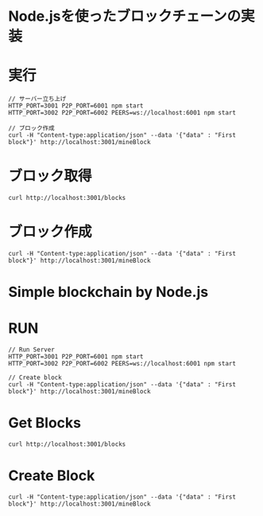 # Node.jsを使ったブロックチェーンの実装

# 実行

```
// サーバー立ち上げ
HTTP_PORT=3001 P2P_PORT=6001 npm start
HTTP_PORT=3002 P2P_PORT=6002 PEERS=ws://localhost:6001 npm start

// ブロック作成
curl -H "Content-type:application/json" --data '{"data" : "First block"}' http://localhost:3001/mineBlock
```

# ブロック取得 

```
curl http://localhost:3001/blocks
```

# ブロック作成

```
curl -H "Content-type:application/json" --data '{"data" : "First block"}' http://localhost:3001/mineBlock
```

# Simple blockchain by Node.js 

# RUN 

```
// Run Server
HTTP_PORT=3001 P2P_PORT=6001 npm start
HTTP_PORT=3002 P2P_PORT=6002 PEERS=ws://localhost:6001 npm start

// Create block
curl -H "Content-type:application/json" --data '{"data" : "First block"}' http://localhost:3001/mineBlock
```

# Get Blocks

```
curl http://localhost:3001/blocks
```

# Create Block

```
curl -H "Content-type:application/json" --data '{"data" : "First block"}' http://localhost:3001/mineBlock
```
